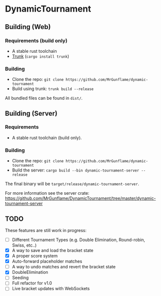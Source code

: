# DynamicTournament

## Building (Web)

### Requirements (build only)

- A stable rust toolchain
- [Trunk](https://crates.io/crates/trunk) (`cargo install trunk`)

### Building

- Clone the repo: `git clone https://github.com/MrGunflame/dynamic-tournament`
- Build using trunk: `trunk build --release`

All bundled files can be found in `dist/`.

## Building (Server)

### Requirements

- A stable rust toolchain (build only).

### Building

- Clone the repo: `git clone https://github.com/MrGunflame/dynamic-tournament`
- Build the server: `cargo build --bin dynamic-tournament-server --release`

The final binary will be `target/release/dynamic-tournament-server`.

For more information see the server crate: https://github.com/MrGunflame/DynamicTournament/tree/master/dynamic-tournament-server

## TODO

These features are still work in progress:
- [ ] Different Tournament Types (e.g. Double Elimination, Round-robin, Swiss, etc..)
- [x] A way to save and load the bracket state
- [x] A proper score system
- [x] Auto-forward placeholder matches
- [ ] A way to undo matches and revert the bracket state
- [x] DoubleElimination
- [ ] Seeding
- [ ] Full refactor for v1.0
- [ ] Live bracket updates with WebSockets
